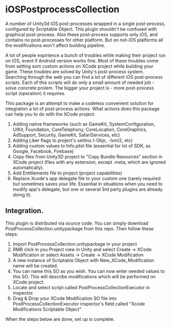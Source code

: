 # iOSPostprocessCollection
A number of Unity3d iOS post-processes wrapped in a single post-process, configured by Scriptable Object.
This plugin shouldn't be confused with graphical post-process. Also these post-process supports only iOS, and contains no post-processes for other platform. But on not-iOS platforms all the modifications won't affect building pipeline.

A lot of people expirience a bunch of troubles while making their project run on iOS, event if Android version works fine. Most of these troubles come from setting som custom actions on XCode project while building your game. These troubles are solved by Unity's post-process system. Searching through the web you can find a lot of different iOS post-process scripts. Each of this scripts will do only a small amount of needed job - solve concrete prolem. The bigger your project is - more post-process script (operation) it requires.

This package is an attempt to make a codeless convenient solution for integration a lot of post-process actions.
What actions does this package can help you to do with the XCode project:
1. Adding native frameworks (such as GameKit, SystemConfiguration, UIKit, Foundation, CoreTelephony, CoreLocation, CoreGraphics, AdSupport, Security, GameKit, SafariServices, etc)
2. Adding Liker flags to project's settins (-Objc, -lxml2, etc)
3. Adding custom values to Info.plist file (essential for lot of SDK, as Google, Facebook, Firebase)
4. Copy files from Unity3D project to "Copy Bundle Resources" section in XCode project (files with any extension, except .meta, which are ignored automatically).
5. Add Entitlements file to project (project capabilities)
6. Replace Xcode's app delegate file to your custom one (rarely required but sometimes saves your life. Essential in situations when you need to modify app's delegate, but one or several 3rd party plugins are already doing it).

## Integration.
This plugin is distributed via source code. You can simply download PostProcessCollection.unitypackage from this repo. Then follow these steps:
1. Import PostProcessCollection.unitypackage in your project
2. RMB click in you Project view in Unity and select Create -> XCode Modification or select Assets -> Create -> XCode Modification
3. A new instance of Scriptable Object with New_XCode_Modification name will be created.
4. You can name this SO as you wish. You can now enter needed values to this SO. This will describe modifications which will be performed on XCode project.
5. Locate and select script called PostProcessCollectionExecutor in inspector.
6. Drag & Drop your XCode Modification SO file into PostProcessCollectionExecutor inspector's field called "Xcode Modifications Scriptable Object"

When the steps below are done, set up is complete.
